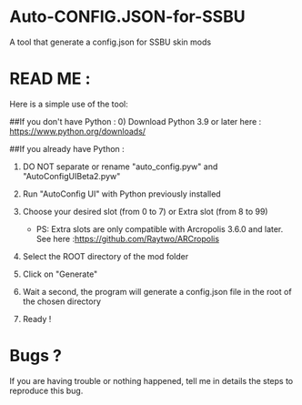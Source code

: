 # Auto-CONFIG.JSON-for-SSBU
A tool that generate a config.json for SSBU skin mods


# READ ME :

Here is a simple use of the tool:

##If you don't have Python :
0) Download Python 3.9 or later here : https://www.python.org/downloads/

##If you already have Python :
1) DO NOT separate or rename "auto_config.pyw" and "AutoConfigUIBeta2.pyw"

2) Run "AutoConfig UI" with Python previously installed

3) Choose your desired slot (from 0 to 7) or Extra slot (from 8 to 99)
   - PS: Extra slots are only compatible with Arcropolis 3.6.0 and later. See here :https://github.com/Raytwo/ARCropolis

4) Select the ROOT directory of the mod folder

5) Click on "Generate"

6) Wait a second, the program will generate a config.json file in the root of the chosen directory

7) Ready !

# Bugs ?

If you are having trouble or nothing happened, tell me in details the steps to reproduce this bug.
